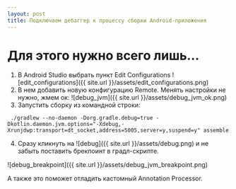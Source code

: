 ```yaml
---
layout: post
title: Подключаем дебаггер к процессу сборки Android-приложения
---
```

# Для этого нужно всего лишь...
1. В Android Studio выбрать пункт Edit Configurations
![edit_configurations]({{ site.url }}/assets/edit_configurations.png)
2. В нем добавить новую конфигурацию Remote. Менять настройки не нужно, жмем ок:
![debug_jvm]({{ site.url }}/assets/debug_jvm_ok.png)
3. Запустить сборку из командной строки:
```
 ./gradlew --no-daemon -Dorg.gradle.debug=true -Dkotlin.daemon.jvm.options="-Xdebug,-Xrunjdwp:transport=dt_socket,address=5005,server=y,suspend=y" assemble
```
4. Сразу кликнуть на ![debug]({{ site.url }}/assets/debug.png) и не забыть поставить брекпоинт в градл-скрипте.

![debug_breakpoint]({{ site.url }}/assets/debug_jvm_breakpoint.png)

А также это поможет отладить кастомный Annotation Processor.
